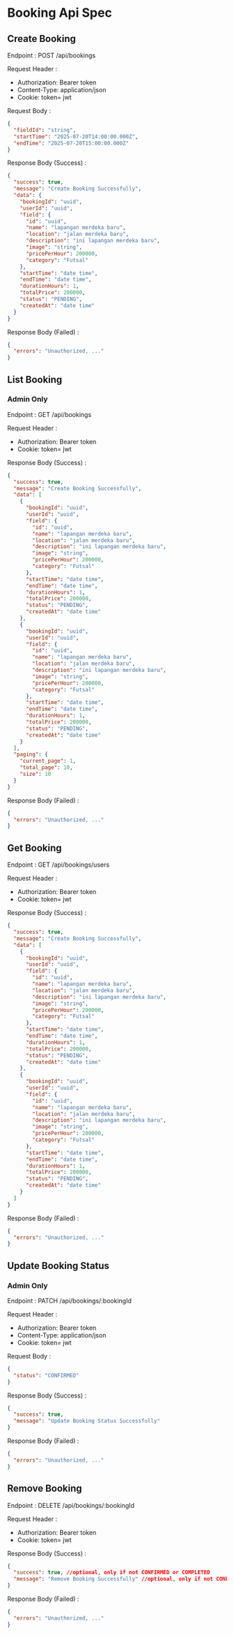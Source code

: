 # Booking Api Spec

## Create Booking

Endpoint : POST /api/bookings

Request Header :

- Authorization: Bearer token
- Content-Type: application/json
- Cookie: token= jwt

Request Body :

```json
{
  "fieldId": "string",
  "startTime": "2025-07-20T14:00:00.000Z",
  "endTime": "2025-07-20T15:00:00.000Z"
}
```

Response Body (Success) :

```json
{
  "success": true,
  "message": "Create Booking Successfully",
  "data": {
    "bookingId": "uuid",
    "userId": "uuid",
    "field": {
      "id": "uuid",
      "name": "lapangan merdeka baru",
      "location": "jalan merdeka baru",
      "description": "ini lapangan merdeka baru",
      "image": "string",
      "pricePerHour": 200000,
      "category": "Futsal"
    },
    "startTime": "date time",
    "endTime": "date time",
    "durationHours": 1,
    "totalPrice": 200000,
    "status": "PENDING",
    "createdAt": "date time"
  }
}
```

Response Body (Failed) :

```json
{
  "errors": "Unauthorized, ..."
}
```

## List Booking

### Admin Only

Endpoint : GET /api/bookings

Request Header :

- Authorization: Bearer token
- Cookie: token= jwt

Response Body (Success) :

```json
{
  "success": true,
  "message": "Create Booking Successfully",
  "data": [
    {
      "bookingId": "uuid",
      "userId": "uuid",
      "field": {
        "id": "uuid",
        "name": "lapangan merdeka baru",
        "location": "jalan merdeka baru",
        "description": "ini lapangan merdeka baru",
        "image": "string",
        "pricePerHour": 200000,
        "category": "Futsal"
      },
      "startTime": "date time",
      "endTime": "date time",
      "durationHours": 1,
      "totalPrice": 200000,
      "status": "PENDING",
      "createdAt": "date time"
    },
    {
      "bookingId": "uuid",
      "userId": "uuid",
      "field": {
        "id": "uuid",
        "name": "lapangan merdeka baru",
        "location": "jalan merdeka baru",
        "description": "ini lapangan merdeka baru",
        "image": "string",
        "pricePerHour": 200000,
        "category": "Futsal"
      },
      "startTime": "date time",
      "endTime": "date time",
      "durationHours": 1,
      "totalPrice": 200000,
      "status": "PENDING",
      "createdAt": "date time"
    }
  ],
  "paging": {
    "current_page": 1,
    "total_page": 10,
    "size": 10
  }
}
```

Response Body (Failed) :

```json
{
  "errors": "Unauthorized, ..."
}
```

## Get Booking

Endpoint : GET /api/bookings/users

Request Header :

- Authorization: Bearer token
- Cookie: token= jwt

Response Body (Success) :

```json
{
  "success": true,
  "message": "Create Booking Successfully",
  "data": [
    {
      "bookingId": "uuid",
      "userId": "uuid",
      "field": {
        "id": "uuid",
        "name": "lapangan merdeka baru",
        "location": "jalan merdeka baru",
        "description": "ini lapangan merdeka baru",
        "image": "string",
        "pricePerHour": 200000,
        "category": "Futsal"
      },
      "startTime": "date time",
      "endTime": "date time",
      "durationHours": 1,
      "totalPrice": 200000,
      "status": "PENDING",
      "createdAt": "date time"
    },
    {
      "bookingId": "uuid",
      "userId": "uuid",
      "field": {
        "id": "uuid",
        "name": "lapangan merdeka baru",
        "location": "jalan merdeka baru",
        "description": "ini lapangan merdeka baru",
        "image": "string",
        "pricePerHour": 200000,
        "category": "Futsal"
      },
      "startTime": "date time",
      "endTime": "date time",
      "durationHours": 1,
      "totalPrice": 200000,
      "status": "PENDING",
      "createdAt": "date time"
    }
  ]
}
```

Response Body (Failed) :

```json
{
  "errors": "Unauthorized, ..."
}
```

## Update Booking Status

### Admin Only

Endpoint : PATCH /api/bookings/:bookingId

Request Header :

- Authorization: Bearer token
- Content-Type: application/json
- Cookie: token= jwt

Request Body :

```json
{
  "status": "CONFIRMED"
}
```

Response Body (Success) :

```json
{
  "success": true,
  "message": "Update Booking Status Successfully"
}
```

Response Body (Failed) :

```json
{
  "errors": "Unauthorized, ..."
}
```

## Remove Booking

Endpoint : DELETE /api/bookings/:bookingId

Request Header :

- Authorization: Bearer token
- Cookie: token= jwt

Response Body (Success) :

```json
{
  "success": true, //optional, only if not CONFIRMED or COMPLETED
  "message": "Remove Booking Successfully" //optional, only if not CONFIRMED or COMPLETED
}
```

Response Body (Failed) :

```json
{
  "errors": "Unauthorized, ..."
}
```
